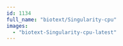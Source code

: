 ```yaml
---
id: 1134
full_name: "biotext/Singularity-cpu"
images: 
  - "biotext-Singularity-cpu-latest"
---
```

